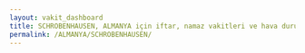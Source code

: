 ```yaml
---
layout: vakit_dashboard
title: SCHROBENHAUSEN, ALMANYA için iftar, namaz vakitleri ve hava durumu - ilçe/eyalet seç
permalink: /ALMANYA/SCHROBENHAUSEN/
---
```


<script type="text/javascript">
  var GLOBAL_COUNTRY = 'ALMANYA';
  var GLOBAL_CITY = 'SCHROBENHAUSEN';
  var GLOBAL_STATE = '';
  var lat = 72;
  var lon = 21;
</script>

